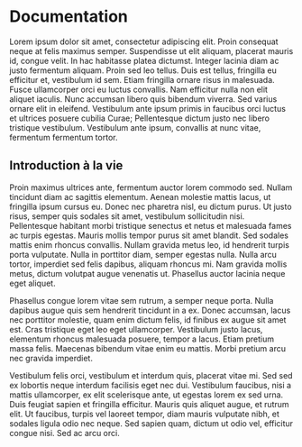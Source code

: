 # Documentation

Lorem ipsum dolor sit amet, consectetur adipiscing elit. Proin consequat neque at felis maximus semper. Suspendisse ut elit aliquam, placerat mauris id, congue velit. In hac habitasse platea dictumst. Integer lacinia diam ac justo fermentum aliquam. Proin sed leo tellus. Duis est tellus, fringilla eu efficitur et, vestibulum id sem. Etiam fringilla ornare risus in malesuada. Fusce ullamcorper orci eu luctus convallis. Nam efficitur nulla non elit aliquet iaculis. Nunc accumsan libero quis bibendum viverra. Sed varius ornare elit in eleifend. Vestibulum ante ipsum primis in faucibus orci luctus et ultrices posuere cubilia Curae; Pellentesque dictum justo nec libero tristique vestibulum. Vestibulum ante ipsum, convallis at nunc vitae, fermentum fermentum tortor.

## Introduction à la vie
Proin maximus ultrices ante, fermentum auctor lorem commodo sed. Nullam tincidunt diam ac sagittis elementum. Aenean molestie mattis lacus, ut fringilla ipsum cursus eu. Donec nec pharetra nisl, eu dictum purus. Ut justo risus, semper quis sodales sit amet, vestibulum sollicitudin nisi. Pellentesque habitant morbi tristique senectus et netus et malesuada fames ac turpis egestas. Mauris mollis tempor purus sit amet blandit. Sed sodales mattis enim rhoncus convallis. Nullam gravida metus leo, id hendrerit turpis porta vulputate. Nulla in porttitor diam, semper egestas nulla. Nulla arcu tortor, imperdiet sed felis dapibus, aliquam rhoncus mi. Nam gravida mollis metus, dictum volutpat augue venenatis ut. Phasellus auctor lacinia neque eget aliquet.

Phasellus congue lorem vitae sem rutrum, a semper neque porta. Nulla dapibus augue quis sem hendrerit tincidunt in a ex. Donec accumsan, lacus nec porttitor molestie, quam enim dictum felis, id finibus ex augue sit amet est. Cras tristique eget leo eget ullamcorper. Vestibulum justo lacus, elementum rhoncus malesuada posuere, tempor a lacus. Etiam pretium massa felis. Maecenas bibendum vitae enim eu mattis. Morbi pretium arcu nec gravida imperdiet.

Vestibulum felis orci, vestibulum et interdum quis, placerat vitae mi. Sed sed ex lobortis neque interdum facilisis eget nec dui. Vestibulum faucibus, nisi a mattis ullamcorper, ex elit scelerisque ante, ut egestas lorem ex sed urna. Duis feugiat sapien et fringilla efficitur. Mauris quis aliquet augue, et rutrum elit. Ut faucibus, turpis vel laoreet tempor, diam mauris vulputate nibh, et sodales ligula odio nec neque. Sed sapien quam, dictum ut odio vel, efficitur congue nisi. Sed ac arcu orci.
